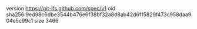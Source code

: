 version https://git-lfs.github.com/spec/v1
oid sha256:9ed98c6dbe3544b476e6f38bf32a8d8ab42d6f15829f473c958daa904e5c99c1
size 3466
